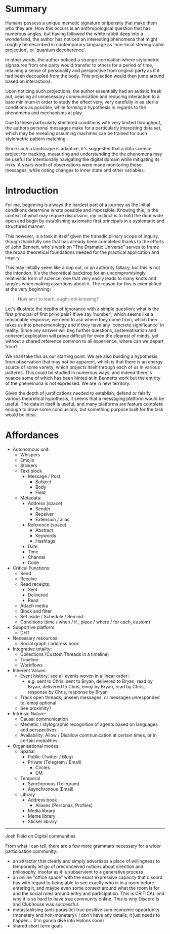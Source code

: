 # Summary
Humans possess a unique memetic signature or ipensity that make them who they are. How this occurs is an anthropological question that has numerous angles, but having followed the white rabbit deep into a wonderland, the author has noticed an interesting phenomena that might roughly be described in contemporary language as 'non-local stereographic projection', or 'quantum decoherence'.

In other words, the author noticed a strange correlation where stylometric signatures from one party would transfer to others for a period of time, retaining a sense of personality and perspective from original party as if it had been decoupled from the body. This projection would then jump around based on interactions. 

Upon noticing such projections, the author essentially had an autistic freak out, ceasing all unnecessary communication and reducing interaction to a bare minimum in order to study the effect very, very carefully in as sterile conditions as possible, while forming a hypothesis in regards to the phenomena and mechanisms at play. 

Due to these particularly sheltered conditions with very limited throughput, the authors personal messages make for a particularly interesting data set, which may be revealing assuming machines can be trained for such stylometric pattern matching. 

Since such a landscape is adaptive, it's suggested that a data science project for tracking, measuring and understanding the the phenomena may be useful for intentionally navigating the digital domain while mitigating its risks. A years worth of observations were made monitoring these messages, while noting changes to inner state and other variables. 

# Introduction
For me, beginning is always the hardest part of a journey as the initial conditions determine whats possible and impossible. Knowing this, in the context of what may require discussion, my instinct is to hold the door wide open and begin by establishing axiomatic first principals in a systematic and structured manner. 

This however, is a task in itself given the transdiciplinary scope of inquiry, though thankfully one that has already been completed thanks to the efforts of John Bennett, who's work on "The Dramatic Universe" serves to frame the broad theoretical foundations needed for the practical application and inquiry.

This may initially seem like a cop out, or an authority fallacy, but this is not the intention; it's the theoretical backdrop for an uncompromisingly relativistic form of science, one that very easily leads to many knots and tangles when making assertions about it. The reason for this is exemplified at the very beginning:

> How am I to learn, aught-not knowing? 

Let's illustrate the depths of ignorance with a simple question; what is the first principal of first principals? If we say 'number', which seems like a reasonable response, we need to ask where they come from, which then takes us into phenomenology and if they have any 'concrete significance' in reality. Since any answer will beg further questions, systematisation and coherent explication will prove difficult for even the clearest of minds, yet without a shared reference common to all experience, where can we depart from? 

We shall take this as our starting point. We are also building a hypothesis from observation that may not be apparent, which is that there is an energy source of some variety, which projects itself through each of us in various patterns. This could be studied in numerous ways, and indeed there is nuance some of which has been hinted at in Bennetts work but the entirity of the phenemona is not expressed. We are in new territory. 

Given the depth of justifications needed to establish, defend or falsify various theoretical hypothesis, it seems that a messaging platform would be useful. The data in itself is useful, and many platforms are feature complete enough to draw some conclusions, but something purpose built for the task would be ideal.


# Affordances
- Autonomous unit: 
	- Whispers
	- Emojis
	- Stickers
	- Text block
		- Message / Post
			- Subject
			- Body
			- Field
	-  Metadata:
		- Address (space)
			- Sender
			- Receiver
			- Extension / alias
		- Reference (space)
			- Abstract
			- Keywords
			- Hashtags
		- Date
		- Time
		- Channel
		- Code
- Critical Functions:
	- Send 
	- Receive
	- Read receipts; 
		- Sent 
		- Delivered 
		- Read
	- Attach media
	- Block and filter
	- Set aside / Schedule / Remind
	- Conditions (time / when / if , place / where / for each, custom)
- Supportive platform:
	- DHT
- Necessary resources:
	- Social graph / address book 
- Integrative totality:
	- Collections (Custom Threads in a timeline)
	- Timeline
	- Workflows
- Inherent Values:
	- Event history; see all events woven in a linear order:
		- e.g. sent to Chris, sent to Bryan, delivered to Bryan, read by Bryan, delivered to Chris, emoji by Bryan, read by Chris, response by Chris, response by Bryan
	- Track open threads; unseen messages, or messages unresponded to, emoji optional
	- See proximity?
- Intrinsic Nature:
	- Causal communication
	- Memetic / stylographic recognition of agents based on languages and perspectives
	- Availability: Allow / Disallow communication at certain times, or in certain modalities.
- Organisational modes:
	- Spatial
		- Public (Twitter / Blog)
		- Private (Telegram / Email)
			- Circles
			- DM
	- Temporal
		- Synchronous (Telegram)
		- Asynchronous (Email)
	- Library
		- Address book
			- Aliases (Personas, Profiles)
		- Media library
		- Meme library
		- Sticker library






---
Josh Field on Digital communities

From what I can tell, there are a few more grammars necessary for a wider participation community:
- an attractor that clearly and simply advertises a place of willingness to temporarily let go of preconceived notions about direction and philosophy, insofar as it is subservient to a generative process
- an online "office space" with the exact expressive capacity that discord has with regard to being able to see exactly who is in a room before entering it, and maybe even some context around what the room is for and the social rules around entry and participation. This is CRITICAL and why it is so hard to have true community online. This is why Discord is and Clubhouse was successful.
- metastablising (anti-parasitic) true positive sum economic opportunity (monetary and non-monetary). I don't have any details, it just needs to happen... (I'm gonna dive into Holons soon)
- shared short term goals
